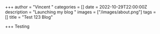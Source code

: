 +++
author = "Vincent "
categories = []
date = 2022-10-29T22:00:00Z
description = "Launching my blog "
images = ["/images/about.png"]
tags = []
title = "Test 123 Blog"

+++
Testing